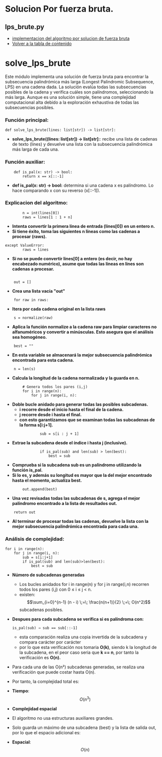# Solucion Por fuerza bruta.

## lps_brute.py
- [implementacion del algoritmo por solucion de fuerza bruta](../src/ejercicios/lps/lps_brute.py)
- [Volver a la tabla de contenido](/docs/Readme.md)

# solve_lps_brute

Este módulo implementa una solución de fuerza bruta para encontrar la subsecuencia palindrómica más larga (Longest Palindromic Subsequence, LPS) en una cadena dada. La solución evalúa todas las subsecuencias posibles de la cadena y verifica cuáles son palíndromos, seleccionando la más larga. Aunque es una solución simple, tiene una complejidad computacional alta debido a la exploración exhaustiva de todas las subsecuencias posibles.

### Función principal:
```
def solve_lps_brute(lines: list[str]) -> list[str]:
```
- **solve_lps_brute((lines: list[str]) -> list[str]:**: recibe una lista de cadenas de texto (lines) y devuelve una lista con la subsecuencia palindrómica más larga de cada una.

### Función auxiliar:
```
    def is_pal(x: str) -> bool:
        return x == x[::-1]
```
- **def is_pal(x: str) -> bool:** determina si una cadena x es palíndromo. Lo hace comparando x con su reverso (x[::-1]).

### Explicacion del algoritmo:

```     try:
        n = int(lines[0])
        raws = lines[1 : 1 + n]
```
- **Intenta convertir la primera línea de entrada (lines[0]) en un entero n.**
- **Si tiene éxito, toma las siguientes n líneas como las cadenas a procesar (raws).**

```
except ValueError:
        raws = lines
```
- **Si no se puede convertir lines[0] a entero (es decir, no hay encabezado numérico), asume que todas las líneas en lines son cadenas a procesar.**

```

    out = []

```
- **Crea una lista vacía "out"**

```
    for raw in raws:
```
- **Itera por cada cadena original  en la lista raws**

```
    s = normalize(raw)

```
- **Aplica la función normalize a la cadena raw para limpiar caracteres no alfanuméricos y convertir a minúsculas. Esto asegura que el análisis sea homogéneo.**

```
    best = ""
```
- **En esta variable se almacenará la mejor subsecuencia palindrómica encontrada para esta cadena.**


``` 
    n = len(s)
```
- **Calcula la longitud de la cadena normalizada y la guarda en n.**

``` 
        # Genera todos los pares (i,j)
        for i in range(n):
            for j in range(i, n):
``` 
- **Doble bucle anidado para generar todas las posibles subcadenas.**
    - **i recorre desde el inicio hasta el final de la cadena.**
    - **j recorre desde i hasta el final.**
    - **con esto garantizamos que se examinan todas las subcadenas de la forma s[i:j+1].**
```
                sub = s[i : j + 1]
```
- **Extrae la subcadena desde el índice i hasta j (inclusive).**
```
                if is_pal(sub) and len(sub) > len(best):
                    best = sub
```
- **Comprueba si la subcadena sub es un palíndromo utilizando la función is_pal.**
- **Si lo es, y además su longitud es mayor que la del mejor encontrado hasta el momento, actualiza best.**
```
        out.append(best)
```
- **Una vez revisadas todas las subcadenas de s, agrega el mejor palíndromo encontrado a la lista de resultados out.**
```
    return out
```
- **Al terminar de procesar todas las cadenas, devuelve la lista con la mejor subsecuencia palindrómica encontrada para cada una.**

### Análisis de complejidad:
```
for i in range(n):
    for j in range(i, n):
        sub = s[i:j+1]
        if is_pal(sub) and len(sub)>len(best):
            best = sub
```
- **Número de subcadenas generadas**
    - Los bucles anidados for i in range(n) y for j in range(i,n) recorren todos los pares (i,j) con 0 ≤ i ≤ j < n.
    - existen: 
    $$\sum_{i=0}^{n-1} (n - i)
    \;=\;
    \frac{n(n+1)}{2}
    \;=\;
    O(n^2)$$
    subcadenas posibles.
- **Despues para cada subcadena se verifica si es palíndroma con:**
    ```
    is_pal(sub) → sub == sub[::-1]
    ```
    - esta comparación realiza una copia invertida de la subcadena y compara carácter por carácter
    - por lo que esta verificación nos tomaria **O(k)**, siendo k la longitud de la subcadena, en el peor caso seria que **k == n**, por tanto la verificación es **O(n).**
- Para cada una de las O(n²) subcadenas generadas, se realiza una verificación que puede costar hasta O(n).

- Por tanto, la complejidad total es:
- **Tiempo**: $$O(n^3)$$

- **Complejidad espacial**
- El algoritmo no usa estructuras auxiliares grandes.
- Solo guarda un máximo de una subcadena (best) y la lista de salida out, por lo que el espacio adicional es:
- **Espacial**: $$O(n)$$


